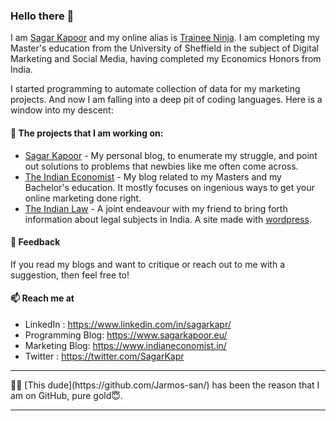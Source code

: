 ### Hello there 👋

I am [Sagar Kapoor](https://www.linkedin.com/in/sagarkapr/) and my online alias is [Trainee Ninja](https://github.com/Trainee-Ninja). I am completing my Master's education from the University of Sheffield in the subject of Digital Marketing and Social Media, having completed my Economics Honors from India. 

I started programming to automate collection of data for my marketing projects. And now I am falling into a deep pit of coding languages. Here is a window into my descent:

#### 👷 The projects that I am working on:

- [Sagar Kapoor](https://www.sagarkapoor.eu/) - My personal blog, to enumerate my struggle, and point out solutions to problems that newbies like me often come across. 
- [The Indian Economist](https://www.indianeconomist.in/) - My blog related to my Masters and my Bachelor's education. It mostly focuses on ingenious ways to get your online marketing done right. 
- [The Indian Law](https://theindianlaw.in/) - A joint endeavour with my friend to bring forth information about legal subjects in India. A site made with [wordpress](https://wordpress.org/). 

#### 💬 Feedback

If you read my blogs and want to critique or reach out to me with a suggestion, then feel free to! 

#### 📫 Reach me at

- LinkedIn : https://www.linkedin.com/in/sagarkapr/
- Programming Blog: https://www.sagarkapoor.eu/
- Marketing Blog: https://www.indianeconomist.in/
- Twitter : https://twitter.com/SagarKapr

<hr>
👨‍🏫 [This dude](https://github.com/Jarmos-san/) has been the reason that I am on GitHub, pure gold😇.
<hr>
